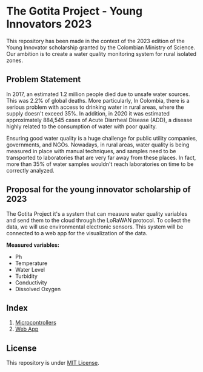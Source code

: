 # The Gotita Project - Young Innovators 2023

This repository has been made in the context of the 2023 edition of the Young Innovator scholarship granted by the Colombian Ministry of Science. Our ambition is to create a water quality monitoring system for rural isolated zones.

## Problem Statement

In 2017, an estimated 1.2 million people died due to unsafe water sources. This was 2.2% of global deaths. More particularly, In Colombia, there is a serious problem with access to drinking water in rural areas, where the supply doesn't exceed 35%. In addition, in 2020 it was estimated approximately 884,545 cases of Acute Diarrheal Disease (ADD), a disease highly related to the consumption of water with poor quality.

Ensuring good water quality is a huge challenge for public utility companies, governments, and NGOs. Nowadays, in rural areas, water quality is being measured in place with manual techniques, and samples need to be transported to laboratories that are very far away from these places. In fact, more than 35% of water samples wouldn't reach laboratories on time to be correctly analyzed.

## Proposal for the young innovator scholarship of 2023

The Gotita Project it's a system that can measure water quality variables and send them to the cloud through the LoRaWAN protocol. To collect the data, we will use environmental electronic sensors. This system will be connected to a web app for the visualization of the data. 

**Measured variables:**
- Ph
- Temperature
- Water Level
- Turbidity
- Conductivity
- Dissolved Oxygen

## Index
1. [Microcontrollers]()
2. [Web App]()


## License 

This repository is under [MIT License](https://github.com/clem-gh/TheGotitaProject_YI2023/blob/main/LICENSE.md).
